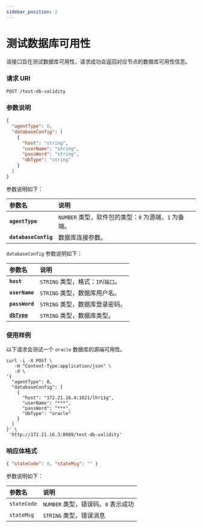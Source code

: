 ```yaml
---
sidebar_position: 2
---
```


# 测试数据库可用性

该接口旨在测试数据库可用性，请求成功会返回对应节点的数据库可用性信息。

### 请求 URI

`POST /test-db-validity`

### 参数说明

```json
{
  "agentType": 0,
  "databaseConfig": [
    {
      "host": "string",
      "userName": "string",
      "passWord": "string",
      "dbType": "string"
    }
  ]
}
```

参数说明如下：

| 参数名               | 说明                                                  |
| :------------------- | :---------------------------------------------------- |
| **`agentType`**      | `NUMBER` 类型，软件包的类型：`0` 为源端，`1` 为备端。 |
| **`databaseConfig`** | 数据库连接参数。                                      |

`databaseConfig` 参数说明如下：

| 参数名                                     | 说明                               |
| :----------------------------------------- | :--------------------------------- |
| **`host`**                                 | `STRING` 类型，格式：`IP`/`端口`。 |
| **`userName`**                             | `STRING` 类型，数据库用户名。      |
| **`passWord`**                             | `STRING` 类型，数据库登录密码。    |
| [**`dbType`**](/intro/db-support/index.md) | `STRING` 类型，数据库类型。        |

### 使用样例

以下请求会测试一个 `oracle` 数据库的源端可用性。

```shell
curl -i -X POST \
   -H "Content-Type:application/json" \
   -d \
'{
  "agentType": 0,
  "databaseConfig": [
    {
      "host": "172.21.16.4:1621/lhr11g",
      "userName": "***",
      "passWord": "***",
      "dbType": "oracle"
    }
  ]
}' \
 'http://172.21.16.3:8089/test-db-validity'
```

### 响应体格式

```json
{ "stateCode": 0, "stateMsg": "" }
```

参数说明如下：

| 参数名      | 说明                                |
| :---------- | :---------------------------------- |
| `stateCode` | `NUMBER` 类型，错误码。`0` 表示成功 |
| `stateMsg`  | `STRING` 类型，错误消息             |
